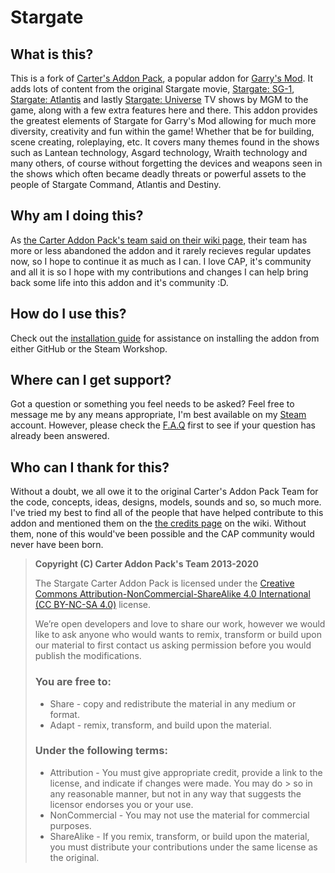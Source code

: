 # Stargate

## What is this?
This is a fork of [Carter's Addon Pack](https://github.com/RafaelDeJongh/cap), a popular addon for [Garry's Mod](https://gmod.facepunch.com/). It adds lots of content from the original Stargate movie, [Stargate: SG-1](https://stargate.fandom.com/wiki/Stargate_SG-1), [Stargate: Atlantis](https://stargate.fandom.com/wiki/Stargate:_Atlantis) and lastly [Stargate: Universe](https://stargate.fandom.com/wiki/Stargate_Universe) TV shows by MGM to the game, along with a few extra features here and there. This addon provides the greatest elements of Stargate for Garry's Mod allowing for much more diversity, creativity and fun within the game! Whether that be for building, scene creating, roleplaying, etc. It covers many themes found in the shows such as Lantean technology, Asgard technology, Wraith technology and many others, of course without forgetting the devices and weapons seen in the shows which often became deadly threats or powerful assets to the people of Stargate Command, Atlantis and Destiny.

## Why am I doing this?
As [the Carter Addon Pack's team said on their wiki page](https://github.com/RafaelDeJongh/cap/wiki#the-future-and-end-of-cap), their team has more or less abandoned the addon and it rarely recieves regular updates now, so I hope to continue it as much as I can. I love CAP, it's community and all it is so I hope with my contributions and changes I can help bring back some life into this addon and it's community :D.

## How do I use this?
Check out the [installation guide](https://github.com/conspiracy-servers/stargate/wiki/Installation-Guide) for assistance on installing the addon from either GitHub or the Steam Workshop.

## Where can I get support?
Got a question or something you feel needs to be asked? Feel free to message me by any means appropriate, I'm best available on my [Steam](https://steamcommunity.com/id/viral32111) account. However, please check the [F.A.Q](https://github.com/conspiracy-servers/stargate/wiki/Frequently-Asked-Questions) first to see if your question has already been answered.

## Who can I thank for this?
Without a doubt, we all owe it to the original Carter's Addon Pack Team for the code, concepts, ideas, designs, models, sounds and so, so much more. I've tried my best to find all of the people that have helped contribute to this addon and mentioned them on the [the credits page](https://github.com/conspiracy-servers/stargate/wiki/Contributor-Credits) on the wiki. Without them, none of this would've been possible and the CAP community would never have been born.

> **Copyright (C) Carter Addon Pack's Team 2013-2020**
> 
> The Stargate Carter Addon Pack is licensed under the [Creative Commons Attribution-NonCommercial-ShareAlike 4.0 International (CC BY-NC-SA 4.0)](https://creativecommons.org/licenses/by-nc-sa/4.0/) license.
> 
> We’re open developers and love to share our work, however we would like to ask anyone who would wants to remix, transform or build upon our material to first contact us asking permission before you would publish the modifications.
>
> ### You are free to:
>
> * Share - copy and redistribute the material in any medium or format.
> * Adapt - remix, transform, and build upon the material.
>
> ### Under the following terms:
>
> * Attribution - You must give appropriate credit, provide a link to the license, and indicate if changes were made. You may do > so in any reasonable manner, but not in any way that suggests the licensor endorses you or your use.
> * NonCommercial - You may not use the material for commercial purposes.
> * ShareAlike - If you remix, transform, or build upon the material, you must distribute your contributions under the same license as the original. 
